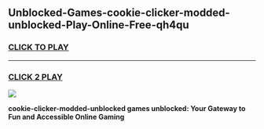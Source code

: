
## Unblocked-Games-cookie-clicker-modded-unblocked-Play-Online-Free-qh4qu
<h3>
<a href="https://premium76.site?title=cookie-clicker-modded-unblocked&ref=26A">CLICK TO PLAY</a></h3>
<hr>

<h3>
<a href="https://premium76.site?title=cookie-clicker-modded-unblocked&ref=26A">CLICK 2 PLAY</a>
  
</h3>

<a href="https://premium76.site?title=cookie-clicker-modded-unblocked&ref=26A"><img src="https://clearcache.store/games.png"></a>


**cookie-clicker-modded-unblocked games unblocked: Your Gateway to Fun and Accessible Online Gaming**
